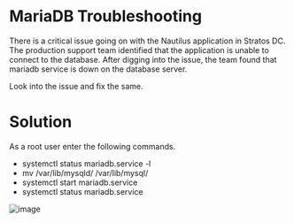 # MariaDB Troubleshooting
There is a critical issue going on with the Nautilus application in Stratos DC. The production support team identified that the application is unable to connect to the database. After digging into the issue, the team found that mariadb service is down on the database server.

Look into the issue and fix the same.

# Solution
As a root user enter the following commands.

* systemctl status mariadb.service -l
* mv /var/lib/mysqld/ /var/lib/mysql/
* systemctl start mariadb.service
* systemctl status mariadb.service

![image](https://github.com/Abhishek-569/KodeKloud-engineer/assets/64806938/8238785a-5078-4e78-83ae-b119730dfab7)
